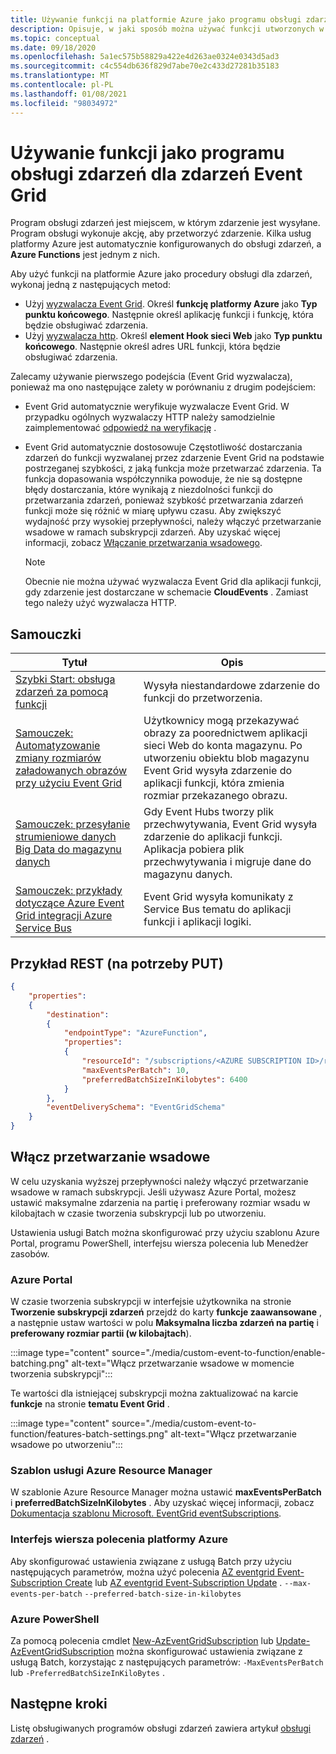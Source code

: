 ```yaml
---
title: Używanie funkcji na platformie Azure jako programu obsługi zdarzeń dla zdarzeń Azure Event Grid
description: Opisuje, w jaki sposób można używać funkcji utworzonych w programach i hostowanych przez Azure Functions jako programy obsługi zdarzeń dla zdarzeń Event Grid.
ms.topic: conceptual
ms.date: 09/18/2020
ms.openlocfilehash: 5a1ec575b58829a422e4d263ae0324e0343d5ad3
ms.sourcegitcommit: c4c554db636f829d7abe70e2c433d27281b35183
ms.translationtype: MT
ms.contentlocale: pl-PL
ms.lasthandoff: 01/08/2021
ms.locfileid: "98034972"
---
```

# <a name="use-a-function-as-an-event-handler-for-event-grid-events"></a>Używanie funkcji jako programu obsługi zdarzeń dla zdarzeń Event Grid

Program obsługi zdarzeń jest miejscem, w którym zdarzenie jest wysyłane. Program obsługi wykonuje akcję, aby przetworzyć zdarzenie. Kilka usług platformy Azure jest automatycznie konfigurowanych do obsługi zdarzeń, a **Azure Functions** jest jednym z nich. 


Aby użyć funkcji na platformie Azure jako procedury obsługi dla zdarzeń, wykonaj jedną z następujących metod: 

-   Użyj [wyzwalacza Event Grid](../azure-functions/functions-bindings-event-grid-trigger.md).  Określ **funkcję platformy Azure** jako **Typ punktu końcowego**. Następnie określ aplikację funkcji i funkcję, która będzie obsługiwać zdarzenia. 
-   Użyj [wyzwalacza http](../azure-functions/functions-bindings-http-webhook.md).  Określ **element Hook sieci Web** jako **Typ punktu końcowego**. Następnie określ adres URL funkcji, która będzie obsługiwać zdarzenia. 

Zalecamy używanie pierwszego podejścia (Event Grid wyzwalacza), ponieważ ma ono następujące zalety w porównaniu z drugim podejściem:
-   Event Grid automatycznie weryfikuje wyzwalacze Event Grid. W przypadku ogólnych wyzwalaczy HTTP należy samodzielnie zaimplementować [odpowiedź na weryfikację](webhook-event-delivery.md) .
-   Event Grid automatycznie dostosowuje Częstotliwość dostarczania zdarzeń do funkcji wyzwalanej przez zdarzenie Event Grid na podstawie postrzeganej szybkości, z jaką funkcja może przetwarzać zdarzenia. Ta funkcja dopasowania współczynnika powoduje, że nie są dostępne błędy dostarczania, które wynikają z niezdolności funkcji do przetwarzania zdarzeń, ponieważ szybkość przetwarzania zdarzeń funkcji może się różnić w miarę upływu czasu. Aby zwiększyć wydajność przy wysokiej przepływności, należy włączyć przetwarzanie wsadowe w ramach subskrypcji zdarzeń. Aby uzyskać więcej informacji, zobacz [Włączanie przetwarzania wsadowego](#enable-batching).

    > [!NOTE]
    > Obecnie nie można używać wyzwalacza Event Grid dla aplikacji funkcji, gdy zdarzenie jest dostarczane w schemacie **CloudEvents** . Zamiast tego należy użyć wyzwalacza HTTP.

## <a name="tutorials"></a>Samouczki

|Tytuł  |Opis  |
|---------|---------|
| [Szybki Start: obsługa zdarzeń za pomocą funkcji](custom-event-to-function.md) | Wysyła niestandardowe zdarzenie do funkcji do przetworzenia. |
| [Samouczek: Automatyzowanie zmiany rozmiarów załadowanych obrazów przy użyciu Event Grid](resize-images-on-storage-blob-upload-event.md) | Użytkownicy mogą przekazywać obrazy za poorednictwem aplikacji sieci Web do konta magazynu. Po utworzeniu obiektu blob magazynu Event Grid wysyła zdarzenie do aplikacji funkcji, która zmienia rozmiar przekazanego obrazu. |
| [Samouczek: przesyłanie strumieniowe danych Big Data do magazynu danych](event-grid-event-hubs-integration.md) | Gdy Event Hubs tworzy plik przechwytywania, Event Grid wysyła zdarzenie do aplikacji funkcji. Aplikacja pobiera plik przechwytywania i migruje dane do magazynu danych. |
| [Samouczek: przykłady dotyczące Azure Event Grid integracji Azure Service Bus](../service-bus-messaging/service-bus-to-event-grid-integration-example.md?toc=%2fazure%2fevent-grid%2ftoc.json) | Event Grid wysyła komunikaty z Service Bus tematu do aplikacji funkcji i aplikacji logiki. |

## <a name="rest-example-for-put"></a>Przykład REST (na potrzeby PUT)

```json
{
    "properties": 
    {
        "destination": 
        {
            "endpointType": "AzureFunction",
            "properties": 
            {
                "resourceId": "/subscriptions/<AZURE SUBSCRIPTION ID>/resourceGroups/<RESOURCE GROUP NAME>/providers/Microsoft.Web/sites/<FUNCTION APP NAME>/functions/<FUNCTION NAME>",
                "maxEventsPerBatch": 10,
                "preferredBatchSizeInKilobytes": 6400
            }
        },
        "eventDeliverySchema": "EventGridSchema"
    }
}
```

## <a name="enable-batching"></a>Włącz przetwarzanie wsadowe
W celu uzyskania wyższej przepływności należy włączyć przetwarzanie wsadowe w ramach subskrypcji. Jeśli używasz Azure Portal, możesz ustawić maksymalne zdarzenia na partię i preferowany rozmiar wsadu w kilobajtach w czasie tworzenia subskrypcji lub po utworzeniu. 

Ustawienia usługi Batch można skonfigurować przy użyciu szablonu Azure Portal, programu PowerShell, interfejsu wiersza polecenia lub Menedżer zasobów. 

### <a name="azure-portal"></a>Azure Portal
W czasie tworzenia subskrypcji w interfejsie użytkownika na stronie **Tworzenie subskrypcji zdarzeń** przejdź do karty **funkcje zaawansowane** , a następnie ustaw wartości w polu **Maksymalna liczba zdarzeń na partię** i **preferowany rozmiar partii (w kilobajtach**). 
    
:::image type="content" source="./media/custom-event-to-function/enable-batching.png" alt-text="Włącz przetwarzanie wsadowe w momencie tworzenia subskrypcji":::

Te wartości dla istniejącej subskrypcji można zaktualizować na karcie **funkcje** na stronie **tematu Event Grid** . 

:::image type="content" source="./media/custom-event-to-function/features-batch-settings.png" alt-text="Włącz przetwarzanie wsadowe po utworzeniu":::

### <a name="azure-resource-manager-template"></a>Szablon usługi Azure Resource Manager
W szablonie Azure Resource Manager można ustawić **maxEventsPerBatch** i **preferredBatchSizeInKilobytes** . Aby uzyskać więcej informacji, zobacz [Dokumentacja szablonu Microsoft. EventGrid eventSubscriptions](/azure/templates/microsoft.eventgrid/eventsubscriptions).

### <a name="azure-cli"></a>Interfejs wiersza polecenia platformy Azure
Aby skonfigurować ustawienia związane z usługą Batch przy użyciu następujących parametrów, można użyć polecenia [AZ eventgrid Event-Subscription Create](/cli/azure/eventgrid/event-subscription?view=azure-cli-latest#az_eventgrid_event_subscription_create&preserve-view=true) lub [AZ eventgrid Event-Subscription Update](/cli/azure/eventgrid/event-subscription?view=azure-cli-latest#az_eventgrid_event_subscription_update&preserve-view=true) . `--max-events-per-batch` `--preferred-batch-size-in-kilobytes`

### <a name="azure-powershell"></a>Azure PowerShell
Za pomocą polecenia cmdlet [New-AzEventGridSubscription](/powershell/module/az.eventgrid/new-azeventgridsubscription) lub [Update-AzEventGridSubscription](/powershell/module/az.eventgrid/update-azeventgridsubscription) można skonfigurować ustawienia związane z usługą Batch, korzystając z następujących parametrów: `-MaxEventsPerBatch` lub `-PreferredBatchSizeInKiloBytes` .

## <a name="next-steps"></a>Następne kroki
Listę obsługiwanych programów obsługi zdarzeń zawiera artykuł [obsługi zdarzeń](event-handlers.md) .
